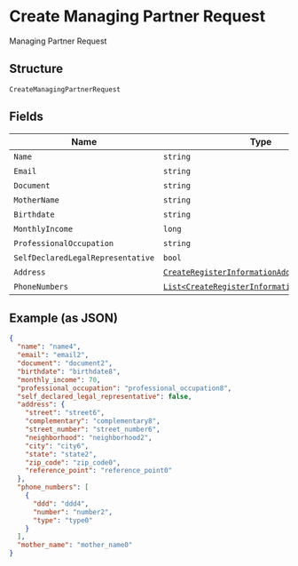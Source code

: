 
# Create Managing Partner Request

Managing Partner Request

## Structure

`CreateManagingPartnerRequest`

## Fields

| Name | Type | Tags | Description |
|  --- | --- | --- | --- |
| `Name` | `string` | Required | - |
| `Email` | `string` | Required | - |
| `Document` | `string` | Required | - |
| `MotherName` | `string` | Optional | - |
| `Birthdate` | `string` | Required | - |
| `MonthlyIncome` | `long` | Required | - |
| `ProfessionalOccupation` | `string` | Required | - |
| `SelfDeclaredLegalRepresentative` | `bool` | Required | - |
| `Address` | [`CreateRegisterInformationAddressRequest`](../../doc/models/create-register-information-address-request.md) | Required | - |
| `PhoneNumbers` | [`List<CreateRegisterInformationPhoneRequest>`](../../doc/models/create-register-information-phone-request.md) | Required | - |

## Example (as JSON)

```json
{
  "name": "name4",
  "email": "email2",
  "document": "document2",
  "birthdate": "birthdate8",
  "monthly_income": 70,
  "professional_occupation": "professional_occupation8",
  "self_declared_legal_representative": false,
  "address": {
    "street": "street6",
    "complementary": "complementary8",
    "street_number": "street_number6",
    "neighborhood": "neighborhood2",
    "city": "city6",
    "state": "state2",
    "zip_code": "zip_code0",
    "reference_point": "reference_point0"
  },
  "phone_numbers": [
    {
      "ddd": "ddd4",
      "number": "number2",
      "type": "type0"
    }
  ],
  "mother_name": "mother_name0"
}
```

